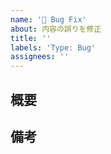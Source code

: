 ```yaml
---
name: '🐞 Bug Fix'
about: 内容の誤りを修正
title: ''
labels: 'Type: Bug'
assignees: ''
---
```


## 概要
<!-- （誤りの内容や正しい状態など） -->


## 備考
<!-- （関連Issueなど） -->
